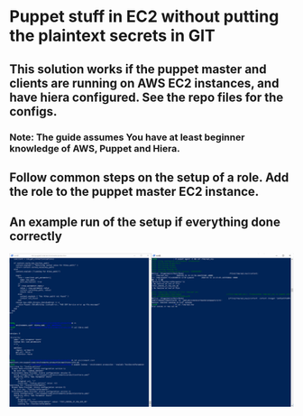 # Puppet stuff in EC2 without putting the plaintext secrets in GIT

## This solution works if the puppet master and clients are running on AWS EC2 instances, and have hiera configured. See the repo files for the configs.
### Note: The guide assumes You have at least beginner knowledge of AWS, Puppet and Hiera.

## Follow common steps on the setup of a role. Add the role to the puppet master EC2 instance.
## An example run of the setup if everything done correctly
![](working.png)